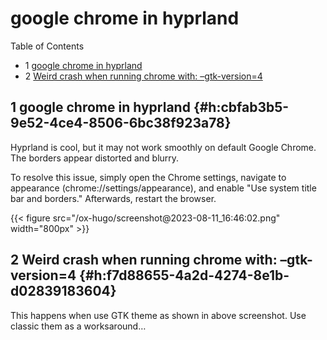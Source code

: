 # google chrome in hyprland


<div class="ox-hugo-toc toc has-section-numbers">

<div class="heading">Table of Contents</div>

- <span class="section-num">1</span> [google chrome in hyprland](#h:cbfab3b5-9e52-4ce4-8506-6bc38f923a78)
- <span class="section-num">2</span> [Weird crash when running chrome with: &#x2013;gtk-version=4](#h:f7d88655-4a2d-4274-8e1b-d02839183604)

</div>
<!--endtoc-->



## <span class="section-num">1</span> google chrome in hyprland {#h:cbfab3b5-9e52-4ce4-8506-6bc38f923a78}

Hyprland is cool, but it may not work smoothly on default Google Chrome. The borders
appear distorted and blurry.

To resolve this issue, simply open the Chrome settings, navigate to appearance
(chrome://settings/appearance), and enable "Use system title bar and borders."
Afterwards, restart the browser.

<a id="figure--fig:screenshot@2023-08-11-16:46:02"></a>

{{< figure src="/ox-hugo/screenshot@2023-08-11_16:46:02.png" width="800px" >}}


## <span class="section-num">2</span> Weird crash when running chrome with: &#x2013;gtk-version=4 {#h:f7d88655-4a2d-4274-8e1b-d02839183604}

This happens when use GTK theme as shown in above screenshot. Use classic them as a worksaround&#x2026;

